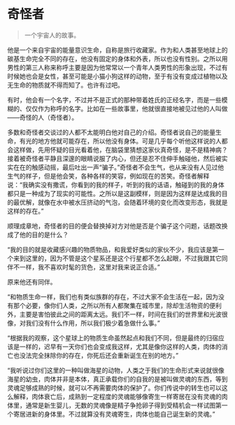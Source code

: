 # 奇怪者

> 一个宇宙人的故事。

他是一个来自宇宙的能量意识生命，自称是旅行收藏家。作为和人类甚至地球上的碳基生命完全不同的存在，他没有固定的身体和外表，所以也没有性别。之所以用男性的第三人称来称呼主要是因为他常常以一个青年人类男性的形象出现，不过有时候她也会是女性，甚至可能是小猫小狗这样的动物，至于有没有变成过植物以及无生命的物质就不得而知了。也许有过吧。

有时，他会有一个名字，不过并不是正式的那种带着姓氏的正经名字，而是一些模糊的、仅仅作为称呼的名字。比如在一些故事里，他就很直接地被见过他的人叫做——奇怪的人（奇怪者）。

多数和奇怪者交谈过的人都不太能明白他对自己的介绍。奇怪者说自己的能量生命，有光的地方他就可能存在，所以他没有身体。可是几乎每个听他这样说的人都会这样做，先用怀疑的目光看着他，在脑袋里猜想这家伙真奇怪，是不是精神病？接着被奇怪者平静且深邃的眼睛说服了内心，但还是忍不住伸手触碰他，然后被实实在在的触感动摇，最后吐出一声“骗子。”奇怪者不会生气，也从来没有人见过他生气的样子，但是他会笑，各种各样的笑容，例如现在的苦笑。奇怪者解释说：“我确实没有撒谎，你看到的我的样子，听到的我的话语，触碰到的我的身体都只是一种成为了现实的可能性。之所以是这副模样，则是因为这样是达成我的目的最优解，就像在水中被水压挤动的气泡，会随着环境的变化而改变形态，我就是这样的存在。”

顺理成章地，奇怪者的目的便会替换掉对方对他是否是个骗子这个问题，话题改换成了他的目的是什么？

“我的目的就是收藏感兴趣的物质物品，和我爱好类似的家伙不少，我应该是第一个来到这里的，因为不管是这个星系还是这个行星都不怎么起眼，不过我跟其它同伴不一样，我不喜欢时髦的货色，这里对我来说正合适。”

原来他还有同伴。

“和物质生命一样，我们也有类似族群的存在，不过大家不会生活在一起，因为没有那个必要，像你们人类，之所以所有人都聚集在城市里，除却生活物资的便利外，主要是害怕彼此之间的距离太远。我们不一样，时间在我们的世界里和光波很像，对我们没有什么作用，所以我们极少着急做什么事。”

“根据我的观察，这个星球上的物质生命虽然起点和我们不同，但是最终的归宿应该是一样的，迟早有一天你们也会变成我这样，尤其是像你这样的人类，肉体的消亡也没法完全抹除你的存在，你死后还会重新诞生在别的地方。”

“我听说过你们这里的一种叫做海星的动物，人类之于我们的生命形式来说就很像海星的幼虫，肉体并非是本体，真正承载你们的自我的是被叫做灵魂的东西，等到灵魂足够成熟的时候，就可以不再需要肉体的保护了。你们传说中的转生也可以这么解释，肉体衰亡后，成熟到一定程度的灵魂能够像寄生一样寄居在没有灵魂的肉体里，通常是新生婴儿，无数的灵魂像是精子争抢卵子得到受精机会一样试图第一个寄居进新的身体里。不过就算没有灵魂寄生，肉体也能自己诞生新的灵魂。”
